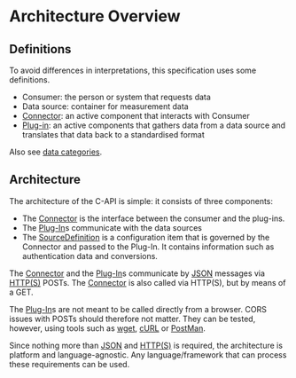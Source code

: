 ﻿# Architecture Overview

## Definitions

To avoid differences in interpretations, this specification uses some definitions.

- Consumer: the person or system that requests data
- Data source: container for measurement data
- [Connector](/architecture/connector.md): an active component that interacts with Consumer
- [Plug-in](/architecture/plug-in.md): an active components that gathers data from a data source and translates that data back to a standardised format

Also see [data categories](/specifications/formats/data-categories.md).

## Architecture

The architecture of the C-API is simple: it consists of three components:
- The [Connector](/architecture/connector.md) is the interface between the consumer and the plug-ins.
- The [Plug-In](/architecture/plug-in.md)s communicate with the data sources
- The [SourceDefinition](/specifications/formats/source-definition.md) is a configuration item that is governed by the Connector and passed to the Plug-In. It contains information such as authentication data and conversions.

The [Connector](connector.md) and the [Plug-In](/architecture/plug-in.md)s communicate by [JSON](https://nl.wikipedia.org/wiki/JSON) messages via [HTTP(S)](https://nl.wikipedia.org/wiki/HyperText_Transfer_Protocol_Secure) POSTs. The [Connector](/architecture/connector.md) is also called via HTTP(S), but by means of a GET.

The [Plug-In](/architecture/plug-in.md)s are not meant to be called directly from a browser. CORS issues with POSTs should therefore not matter.
They can be tested, however, using tools such as [wget](https://en.wikipedia.org/wiki/Wget), [cURL](https://en.wikipedia.org/wiki/CURL) or [PostMan](https://www.postman.com).

Since nothing more than [JSON](https://nl.wikipedia.org/wiki/JSON) and [HTTP(S)](https://nl.wikipedia.org/wiki/HyperText_Transfer_Protocol_Secure) is required, the architecture is platform and language-agnostic. Any language/framework that can process these requirements can be used.

